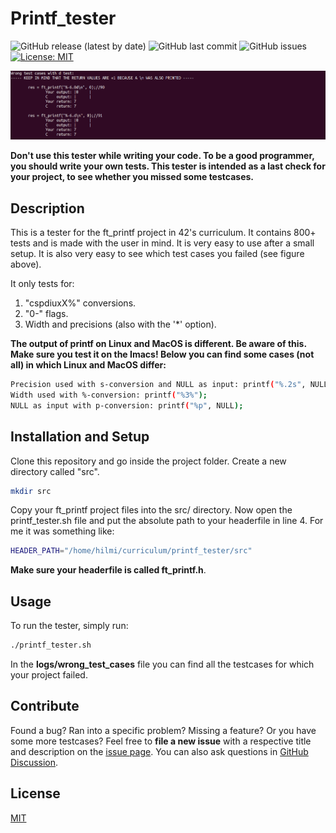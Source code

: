 # Printf_tester

![GitHub release (latest by date)](https://img.shields.io/github/v/release/hilmi-yilmaz/printf_tester?logo=GitHub)
![GitHub last commit](https://img.shields.io/github/last-commit/hilmi-yilmaz/printf_tester)
![GitHub issues](https://img.shields.io/github/issues-raw/hilmi-yilmaz/printf_tester)
[![License: MIT](https://img.shields.io/badge/License-MIT-yellow.svg)](https://opensource.org/licenses/MIT)

![Tester output](./tester_output.png)

**Don't use this tester while writing your code. To be a good programmer, you should write your own tests. This tester is intended as a last check for your project, to see whether you missed some testcases.**

## Description

This is a tester for the ft_printf project in 42's curriculum. It contains 800+ tests and is made with the user in mind. It is very easy to use after a small setup. It is also very easy to see which test cases you failed (see figure above).

It only tests for:<br>
1. "cspdiuxX%" conversions.
2. "0-" flags.
3. Width and precisions (also with the '*' option).

**The output of printf on Linux and MacOS is different. Be aware of this. Make sure you test it on the Imacs! Below you can find some cases (not all) in which Linux and MacOS differ:**
```sh
Precision used with s-conversion and NULL as input: printf("%.2s", NULL);
Width used with %-conversion: printf("%3%");
NULL as input with p-conversion: printf("%p", NULL);
```

## Installation and Setup

Clone this repository and go inside the project folder. Create a new directory called "src".

```sh
mkdir src
```

Copy your ft_printf project files into the src/ directory. Now open the printf_tester.sh file and put the absolute path to your headerfile in line 4. For me it was something like:

```sh
HEADER_PATH="/home/hilmi/curriculum/printf_tester/src"
```

**Make sure your headerfile is called ft_printf.h**.

## Usage

To run the tester, simply run:

```sh
./printf_tester.sh
```

In the **logs/wrong_test_cases** file you can find all the testcases for which your project failed.

## Contribute

Found a bug? Ran into a specific problem? Missing a feature? Or you have some more testcases? Feel free to **file a new issue** with a respective title and description on the [issue page](https://github.com/hilmi-yilmaz/printf_tester/issues). You can also ask questions in [GitHub Discussion](https://github.com/hilmi-yilmaz/printf_tester/discussions). 

## License
[MIT](https://opensource.org/licenses/MIT)

